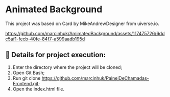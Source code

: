 # Animated Background

This project was based on Card by MikeAndrewDesigner from uiverse.io.

https://github.com/marcinhuk/AmimatedBackground/assets/117475726/6ddc5af1-fecb-40fe-84f7-a599aadb195d

## 🔨 Details for project execution:

1. Enter the directory where the project will be cloned;
2. Open Git Bash;
3. Run git clone https://github.com/marcinhuk/PainelDeChamadas-Frontend.git;
4. Open the index.html file.